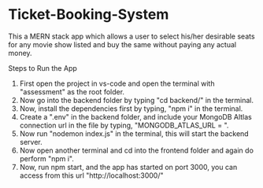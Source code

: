 # Ticket-Booking-System
This a MERN stack app which allows a user to select his/her desirable seats for any movie show listed and buy the same without paying any actual money.

Steps to Run the App

1. First open the project in vs-code and open the terminal with "assessment" as the root folder.
2. Now go into the backend folder by typing "cd backend/" in the terminal.
3. Now, install the dependencies first by typing, "npm i" in the terminal.
4. Create a ".env" in the backend folder, and include your MongoDB Altlas connection url in the file by typing, "MONGODB_ATLAS_URL = <Your URL goes here>".
5. Now run "nodemon index.js" in the terminal, this will start the backend server.
6. Now open another terminal and cd into the frontend folder and again do perform "npm i".
7. Now, run npm start, and the app has started on port 3000, you can access from this url "http://localhost:3000/"

